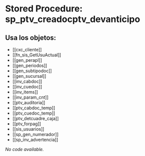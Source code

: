 # Stored Procedure: sp_ptv_creadocptv_devanticipo

## Usa los objetos:
- [[cxc_cliente]]
- [[fn_sis_GetUsuActual]]
- [[gen_perapl]]
- [[gen_periodos]]
- [[gen_subtipodoc]]
- [[gen_sucursal]]
- [[inv_cabdoc]]
- [[inv_cuedoc]]
- [[inv_items]]
- [[inv_param_cnt]]
- [[ptv_auditoria]]
- [[ptv_cabdoc_temp]]
- [[ptv_cuedoc_temp]]
- [[ptv_detcuadre_caja]]
- [[ptv_forpag]]
- [[sis_usuarios]]
- [[sp_gen_numerador]]
- [[sp_inv_advertencia]]

*No code available.*
